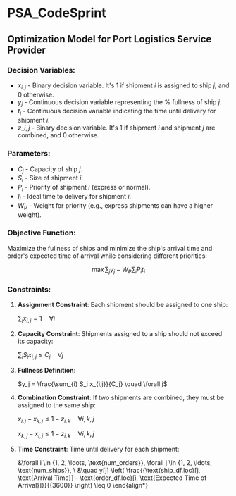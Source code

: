 # PSA_CodeSprint

## Optimization Model for Port Logistics Service Provider

### Decision Variables:

- $x_{i,j}$ - Binary decision variable. It's 1 if shipment $i$ is assigned to ship $j$, and 0 otherwise.
- $y_j$ - Continuous decision variable representing the % fullness of ship $j$.
- $t_i$ - Continuous decision variable indicating the time until delivery for shipment $i$.
- $z\_{i,j}$ - Binary decision variable. It's 1 if shipment $i$ and shipment $j$ are combined, and 0 otherwise.

### Parameters:

- $C_j$ - Capacity of ship $j$.
- $S_i$ - Size of shipment $i$.
- $P_i$ - Priority of shipment $i$ (express or normal).
- $I_i$ - Ideal time to delivery for shipment $i$.
- $W_P$ - Weight for priority (e.g., express shipments can have a higher weight).

### Objective Function:

Maximize the fullness of ships and minimize the ship's arrival time and order's expected time of arrival while considering different priorities:

$$
\max \sum_{j} y_j - W_P \sum_i P_i t_i
$$

### Constraints:

1. **Assignment Constraint**: Each shipment should be assigned to one ship:

   $\sum_{j} x_{i,j} = 1 \quad \forall i$

2. **Capacity Constraint**: Shipments assigned to a ship should not exceed its capacity:

   $\sum_{i} S_i x_{i,j} \leq C_j \quad \forall j$

3. **Fullness Definition**:

   $y_j = \frac{\sum_{i} S_i x_{i,j}}{C_j} \quad \forall j$

4. **Combination Constraint**: If two shipments are combined, they must be assigned to the same ship:

   $x_{i,j} - x_{k,j} \leq 1 - z_{i,k} \quad \forall i, k, j$

   $x_{k,j} - x_{i,j} \leq 1 - z_{i,k} \quad \forall i, k, j$

5. **Time Constraint**: Time until delivery for each shipment:

    &\forall i \in \{1, 2, \ldots, \text{num\_orders}\}, \forall j \in \{1, 2, \ldots, \text{num\_ships}\}, \\
    &\quad y[j] \left( \frac{{\text{ship\_df.loc}[j, \text{Arrival Time}] - \text{order\_df.loc}[i, \text{Expected Time of Arrival}]}}{{3600}} \right) \leq 0
\end{align*}

